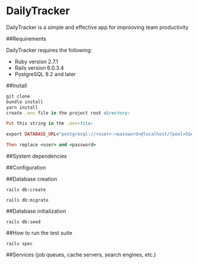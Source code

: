 # DailyTracker

DailyTracker is a simple and effective app for improoving team productivity

##Requirements

DailyTracker requires the following:
- Ruby version 2.7.1
- Rails version 6.0.3.4
- PostgreSQL 9.2 and later

##Install

```ruby
git clone
bundle install
yarn install
create .env file in the project root directory: 

Put this string in the .env-file: 

export DATABASE_URL="postgresql://<user>:<password>@localhost/?pool=5&encoding=unicode&timeout=5000" . 

Then replace <user> and <password>

```

##System dependencies

##Configuration

##Database creation

`rails db:create`

`rails db:migrate `

##Database initialization

`rails db:seed`

##How to run the test suite

`rails spec`

##Services (job queues, cache servers, search engines, etc.)


